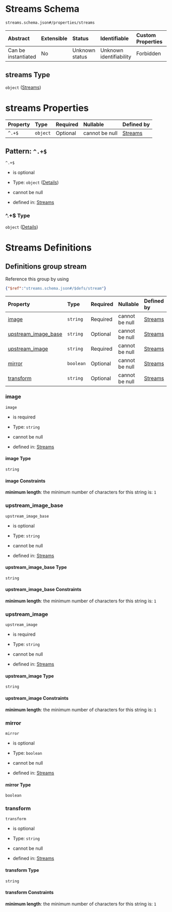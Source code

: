 # Streams Schema

```txt
streams.schema.json#/properties/streams
```



| Abstract            | Extensible | Status         | Identifiable            | Custom Properties | Additional Properties | Access Restrictions | Defined In                                                                   |
| :------------------ | :--------- | :------------- | :---------------------- | :---------------- | :-------------------- | :------------------ | :--------------------------------------------------------------------------- |
| Can be instantiated | No         | Unknown status | Unknown identifiability | Forbidden         | Forbidden             | none                | [assembly.schema.json\*](../out/assembly.schema.json "open original schema") |

## streams Type

`object` ([Streams](assembly-properties-streams.md))

# streams Properties

| Property | Type     | Required | Nullable       | Defined by                                                                      |
| :------- | :------- | :------- | :------------- | :------------------------------------------------------------------------------ |
| `^.+$`   | `object` | Optional | cannot be null | [Streams](streams-defs-stream.md "streams.schema.json#/patternProperties/^.+$") |

## Pattern: `^.+$`



`^.+$`

*   is optional

*   Type: `object` ([Details](streams-defs-stream.md))

*   cannot be null

*   defined in: [Streams](streams-defs-stream.md "streams.schema.json#/patternProperties/^.+$")

### ^.+$ Type

`object` ([Details](streams-defs-stream.md))

# Streams Definitions

## Definitions group stream

Reference this group by using

```json
{"$ref":"streams.schema.json#/$defs/stream"}
```

| Property                                      | Type      | Required | Nullable       | Defined by                                                                                                                          |
| :-------------------------------------------- | :-------- | :------- | :------------- | :---------------------------------------------------------------------------------------------------------------------------------- |
| [image](#image)                               | `string`  | Required | cannot be null | [Streams](streams-defs-stream-properties-image.md "streams.schema.json#/$defs/stream/properties/image")                             |
| [upstream\_image\_base](#upstream_image_base) | `string`  | Optional | cannot be null | [Streams](streams-defs-stream-properties-upstream_image_base.md "streams.schema.json#/$defs/stream/properties/upstream_image_base") |
| [upstream\_image](#upstream_image)            | `string`  | Required | cannot be null | [Streams](streams-defs-stream-properties-upstream_image.md "streams.schema.json#/$defs/stream/properties/upstream_image")           |
| [mirror](#mirror)                             | `boolean` | Optional | cannot be null | [Streams](streams-defs-stream-properties-mirror.md "streams.schema.json#/$defs/stream/properties/mirror")                           |
| [transform](#transform)                       | `string`  | Optional | cannot be null | [Streams](streams-defs-stream-properties-transform.md "streams.schema.json#/$defs/stream/properties/transform")                     |

### image



`image`

*   is required

*   Type: `string`

*   cannot be null

*   defined in: [Streams](streams-defs-stream-properties-image.md "streams.schema.json#/$defs/stream/properties/image")

#### image Type

`string`

#### image Constraints

**minimum length**: the minimum number of characters for this string is: `1`

### upstream\_image\_base



`upstream_image_base`

*   is optional

*   Type: `string`

*   cannot be null

*   defined in: [Streams](streams-defs-stream-properties-upstream_image_base.md "streams.schema.json#/$defs/stream/properties/upstream_image_base")

#### upstream\_image\_base Type

`string`

#### upstream\_image\_base Constraints

**minimum length**: the minimum number of characters for this string is: `1`

### upstream\_image



`upstream_image`

*   is required

*   Type: `string`

*   cannot be null

*   defined in: [Streams](streams-defs-stream-properties-upstream_image.md "streams.schema.json#/$defs/stream/properties/upstream_image")

#### upstream\_image Type

`string`

#### upstream\_image Constraints

**minimum length**: the minimum number of characters for this string is: `1`

### mirror



`mirror`

*   is optional

*   Type: `boolean`

*   cannot be null

*   defined in: [Streams](streams-defs-stream-properties-mirror.md "streams.schema.json#/$defs/stream/properties/mirror")

#### mirror Type

`boolean`

### transform



`transform`

*   is optional

*   Type: `string`

*   cannot be null

*   defined in: [Streams](streams-defs-stream-properties-transform.md "streams.schema.json#/$defs/stream/properties/transform")

#### transform Type

`string`

#### transform Constraints

**minimum length**: the minimum number of characters for this string is: `1`

